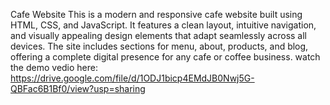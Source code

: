 Cafe Website
This is a modern and responsive cafe website built using HTML, CSS, and JavaScript. It features a clean layout, intuitive navigation, and visually appealing design elements that adapt seamlessly across all devices. The site includes sections for menu, about, products, and blog, offering a complete digital presence for any cafe or coffee business.
watch the demo vedio here:
https://drive.google.com/file/d/1ODJ1bicp4EMdJB0Nwj5G-QBFac6B1Bf0/view?usp=sharing
